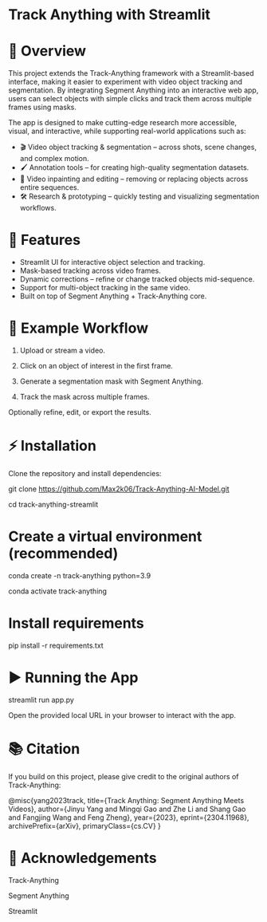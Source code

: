 # Track Anything with Streamlit
# 📌 Overview

This project extends the Track-Anything
 framework with a Streamlit-based interface, making it easier to experiment with video object tracking and segmentation. By integrating Segment Anything
 into an interactive web app, users can select objects with simple clicks and track them across multiple frames using masks.

The app is designed to make cutting-edge research more accessible, visual, and interactive, while supporting real-world applications such as:

<ul>
<li>🎬 Video object tracking & segmentation – across shots, scene changes, and complex motion.</li> 

<li>🖌 Annotation tools – for creating high-quality segmentation datasets.</li>

<li>🎨 Video inpainting and editing – removing or replacing objects across entire sequences.</li>

<li>🛠 Research & prototyping – quickly testing and visualizing segmentation workflows.</li>
</ul>


# 🚀 Features
<ul>
<li>Streamlit UI for interactive object selection and tracking.</li>

<li>Mask-based tracking across video frames.</li>

<li>Dynamic corrections – refine or change tracked objects mid-sequence.</li>

<li>Support for multi-object tracking in the same video.</li>

<li>Built on top of Segment Anything + Track-Anything core.</li>
</ul>

# 🎥 Example Workflow

1. Upload or stream a video.

2. Click on an object of interest in the first frame.

3. Generate a segmentation mask with Segment Anything.

4. Track the mask across multiple frames.

Optionally refine, edit, or export the results.

# ⚡ Installation

Clone the repository and install dependencies:

git clone https://github.com/Max2k06/Track-Anything-AI-Model.git

cd track-anything-streamlit

# Create a virtual environment (recommended)
conda create -n track-anything python=3.9

conda activate track-anything

# Install requirements
pip install -r requirements.txt

# ▶️ Running the App
streamlit run app.py

Open the provided local URL in your browser to interact with the app.

# 📚 Citation

If you build on this project, please give credit to the original authors of Track-Anything:

@misc{yang2023track,
      title={Track Anything: Segment Anything Meets Videos}, 
      author={Jinyu Yang and Mingqi Gao and Zhe Li and Shang Gao and Fangjing Wang and Feng Zheng},
      year={2023},
      eprint={2304.11968},
      archivePrefix={arXiv},
      primaryClass={cs.CV}
}

# 🙏 Acknowledgements

Track-Anything

Segment Anything

Streamlit

